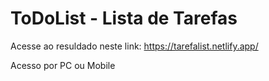 # ToDoList - Lista de Tarefas

Acesse ao resuldado neste link: https://tarefalist.netlify.app/
<div>
<img href="/Print.png" width="1000"> 
</div>
Acesso por PC ou Mobile
